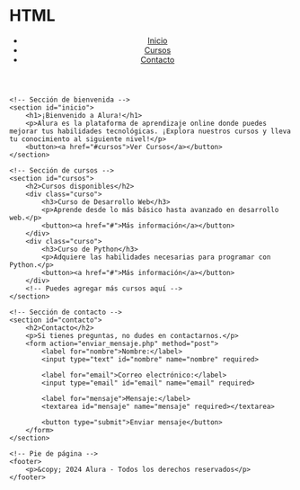 # HTML
<!DOCTYPE html>
<html lang="es">
<head>
    <meta charset="UTF-8">
    <meta name="viewport" content="width=device-width, initial-scale=1.0">
    <meta http-equiv="X-UA-Compatible" content="ie=edge">
    <title>Bienvenido a Alura</title>
    <link rel="stylesheet" href="estilos.css">
</head>
<body>
    <!-- Encabezado -->
    <header>
        <nav>
            <ul>
                <li><a href="#inicio">Inicio</a></li>
                <li><a href="#cursos">Cursos</a></li>
                <li><a href="#contacto">Contacto</a></li>
            </ul>
        </nav>
    </header>

    <!-- Sección de bienvenida -->
    <section id="inicio">
        <h1>¡Bienvenido a Alura!</h1>
        <p>Alura es la plataforma de aprendizaje online donde puedes mejorar tus habilidades tecnológicas. ¡Explora nuestros cursos y lleva tu conocimiento al siguiente nivel!</p>
        <button><a href="#cursos">Ver Cursos</a></button>
    </section>

    <!-- Sección de cursos -->
    <section id="cursos">
        <h2>Cursos disponibles</h2>
        <div class="curso">
            <h3>Curso de Desarrollo Web</h3>
            <p>Aprende desde lo más básico hasta avanzado en desarrollo web.</p>
            <button><a href="#">Más información</a></button>
        </div>
        <div class="curso">
            <h3>Curso de Python</h3>
            <p>Adquiere las habilidades necesarias para programar con Python.</p>
            <button><a href="#">Más información</a></button>
        </div>
        <!-- Puedes agregar más cursos aquí -->
    </section>

    <!-- Sección de contacto -->
    <section id="contacto">
        <h2>Contacto</h2>
        <p>Si tienes preguntas, no dudes en contactarnos.</p>
        <form action="enviar_mensaje.php" method="post">
            <label for="nombre">Nombre:</label>
            <input type="text" id="nombre" name="nombre" required>

            <label for="email">Correo electrónico:</label>
            <input type="email" id="email" name="email" required>

            <label for="mensaje">Mensaje:</label>
            <textarea id="mensaje" name="mensaje" required></textarea>

            <button type="submit">Enviar mensaje</button>
        </form>
    </section>

    <!-- Pie de página -->
    <footer>
        <p>&copy; 2024 Alura - Todos los derechos reservados</p>
    </footer>
</body>
</html>
